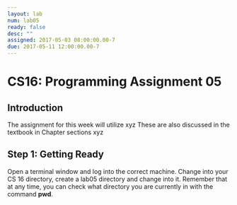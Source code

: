 ```yaml
---
layout: lab
num: lab05
ready: false
desc: ""
assigned: 2017-05-03 08:00:00.00-7
due: 2017-05-11 12:00:00.00-7
---
```


<div markdown="1">

<h1>CS16: Programming Assignment 05</h1>
<h2>Introduction</h2>
The assignment for this week will utilize xyz
These are also discussed in the textbook in Chapter sections xyz

<h2>Step 1: Getting Ready</h2>
Open a terminal window and log into the correct machine.
Change into your CS 16 directory, create a lab05 directory and change into it.
Remember that at any time, you can check what directory you are currently in with the command <b>pwd</b>.


</div>
